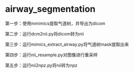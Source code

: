 # airway_segmentation
第一步：使用mmimics提取气道树，并导出为dicom

第二步：运行dcm2nii.py将dicom转为nii

第三步：运行mimics_extract_airway.py将气道树mask提取出来

第四步：运行nii_resample.py对图像进行重采样

第五步：运行nii2npz.py将nii转为npz

